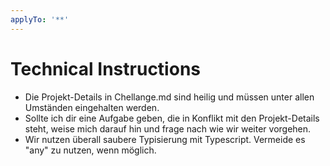 ```yaml
---
applyTo: '**'
---
```

# Technical Instructions
- Die Projekt-Details in Chellange.md sind heilig und müssen unter allen Umständen eingehalten werden.
- Sollte ich dir eine Aufgabe geben, die in Konflikt mit den Projekt-Details steht, weise mich darauf hin und frage nach wie wir weiter vorgehen.
- Wir nutzen überall saubere Typisierung mit Typescript. Vermeide es "any" zu nutzen, wenn möglich.